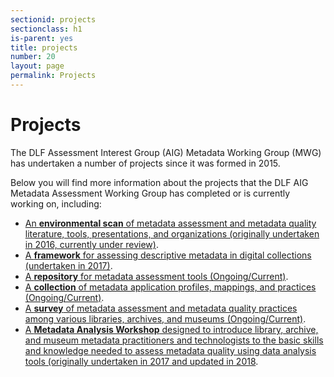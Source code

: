 ```yaml
---
sectionid: projects
sectionclass: h1
is-parent: yes
title: projects
number: 20
layout: page
permalink: Projects
---
```

<h1>Projects</h1>

The DLF Assessment Interest Group (AIG) Metadata Working Group (MWG) has undertaken a number of projects since it was formed in 2015. 

Below you will find more information about the projects that the DLF AIG Metadata Assessment Working Group has completed or is currently working on, including:

* [An <b>environmental scan</b> of metadata assessment and metadata quality literature, tools, presentations, and organizations (originally undertaken in 2016, currently under review)](/Sandbox/EnvironmentalScan).
* [A <b>framework</b> for assessing descriptive metadata in digital collections (undertaken in 2017)](/Sandbox/Framework).
* [A <b>repository</b> for metadata assessment tools (Ongoing/Current)](/Sandbox/Tools).
* [A <b>collection</b> of metadata application profiles, mappings, and practices (Ongoing/Current)](https://dlfmetadataassessment.github.io/MetadataSpecsClearinghouse).
* [A <b>survey</b> of metadata assessment and metadata quality practices among various libraries, archives, and museums (Ongoing/Current)](/Sandbox/MetadataBenchmarks).
* [A <b>Metadata Analysis Workshop</b> designed to introduce library, archive, and museum metadata practitioners and technologists to the basic skills and knowledge needed to assess metadata quality using data analysis tools (originally undertaken in 2017 and updated in 2018](/Sandbox/MetadataWorkshop).

